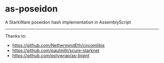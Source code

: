 # as-poseidon

A StarkWare poseidon hash implementation in AssemblyScript

---

Thanks to:

- https://github.com/NethermindEth/circomlibjs
- https://github.com/paulmillr/scure-starknet
- https://github.com/polywrap/as-bigint
